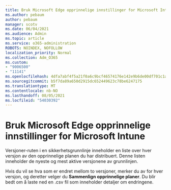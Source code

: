 ```yaml
---
title: Bruk Microsoft Edge opprinnelige innstillinger for Microsoft Intune
ms.author: pebaum
author: pebaum
manager: scotv
ms.date: 06/04/2021
ms.audience: Admin
ms.topic: article
ms.service: o365-administration
ROBOTS: NOINDEX, NOFOLLOW
localization_priority: Normal
ms.collection: Adm_O365
ms.custom:
- "9006500"
- "11141"
ms.openlocfilehash: 4dfa7abf4f5a21f0a6c9bcf46574176e142e9b6de00df701c1a0d3178ac58bd0
ms.sourcegitcommit: b5f7da89a650d2915dc652449623c78be6247175
ms.translationtype: MT
ms.contentlocale: nb-NO
ms.lasthandoff: 08/05/2021
ms.locfileid: "54030392"
---
```

# <a name="use-microsoft-edge-baseline-settings-for-microsoft-intune"></a>Bruk Microsoft Edge opprinnelige innstillinger for Microsoft Intune

Versjoner-ruten i en sikkerhetsgrunnlinje inneholder en liste over hver versjon av den opprinnelige planen du har distribuert. Denne listen inneholder de nyeste og mest aktive versjonene av grunnlinjen.

Hvis du vil se hva som er endret mellom to versjoner, merker du av for hver versjon, og deretter velger du **Sammenlign opprinnelige planer**. Du blir bedt om å laste ned en .csv fil som inneholder detaljer om endringene.